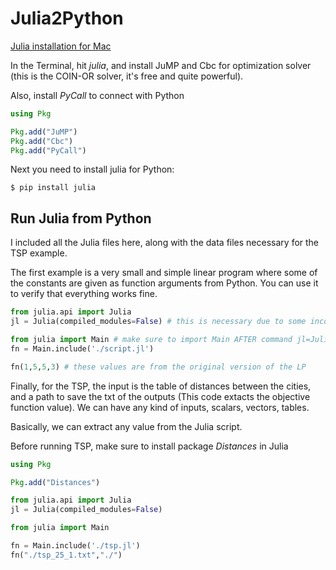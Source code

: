 # Julia2Python

[Julia installation for Mac](https://www.softcover.io/read/7b8eb7d0/juliabook/introduction#sec-julia_mac)

In the Terminal, hit *julia*, and install JuMP and Cbc for optimization solver (this is the COIN-OR solver, it's free and quite powerful).

Also, install *PyCall* to connect with Python

```julia
using Pkg

Pkg.add("JuMP")
Pkg.add("Cbc")
Pkg.add("PyCall")
```

Next you need to install julia for Python:

```
$ pip install julia
```

## Run Julia from Python

I included all the Julia files here, along with the data files necessary for the TSP example.

The first example is a very small and simple linear program where some of the constants are given as function arguments from Python. You can use it to verify that everything works fine. 

```python
from julia.api import Julia
jl = Julia(compiled_modules=False) # this is necessary due to some incompatibilities that have to do with the current version of these packages.

from julia import Main # make sure to import Main AFTER command jl=Julia(compiled_modules=False) due to the aforementioned incompatibilities
fn = Main.include('./script.jl')

fn(1,5,5,3) # these values are from the original version of the LP
```

Finally, for the TSP, the input is the table of distances between the cities, and a path to save the txt of the outputs (This code extacts the objective function value). We can have any kind of inputs, scalars, vectors, tables. 

Basically, we can extract any value from the Julia script.

Before running TSP, make sure to install package *Distances* in Julia

```julia
using Pkg

Pkg.add("Distances")
```

```python
from julia.api import Julia
jl = Julia(compiled_modules=False) 

from julia import Main

fn = Main.include('./tsp.jl')
fn("./tsp_25_1.txt","./")
```

